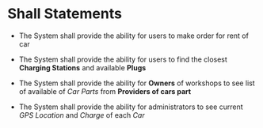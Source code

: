 # Shall Statements

* The System shall provide the ability for users to make order for rent of car

* The System shall provide the ability for users to find the closest **Charging Stations** and available **Plugs**

* The System shall provide the ability for **Owners** of workshops to see 
list of available of *Car Parts* from **Providers of cars part**

* The System shall provide the ability for administrators to see current *GPS Location* and *Charge* of each *Car*